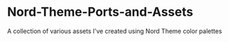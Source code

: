# Nord-Theme-Ports-and-Assets
A collection of various assets I've created using Nord Theme color palettes
